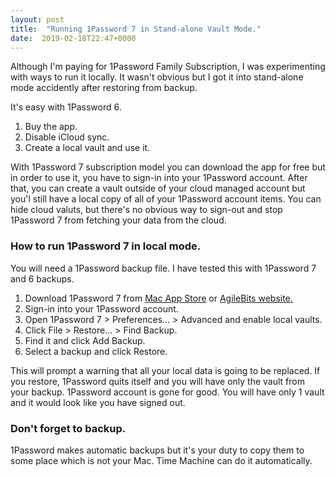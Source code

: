 ```yaml
---
layout: post
title:  "Running 1Password 7 in Stand-alone Vault Mode."
date:  2019-02-18T22:47+0000
---
```


Although I'm paying for 1Password Family Subscription, I was experimenting with ways to run it locally. It wasn't obvious but I got it into stand-alone mode  accidently after restoring from backup.

It's easy with 1Password 6.

1. Buy the app.
2. Disable iCloud sync.
3. Create a local vault and use it.

With 1Password 7 subscription model you can download the app for free but in order to use it, you have to sign-in into your 1Password account. After that, you can create a vault outside of your cloud managed account but you'l still have a local copy of all of your 1Password account items. You can hide cloud valuts, but there's no obvious way to sign-out and stop 1Password 7 from fetching your data from the cloud.

### How to run 1Password 7 in local mode.

You will need a 1Password backup file. I have tested this with 1Password 7 and 6 backups.

1. Download 1Password 7 from [Mac App Store](https://itunes.apple.com/gb/app/1password-7-password-manager/id1333542190?mt=12) or [AgileBits website.](https://1password.com/downloads/mac/)
2. Sign-in into your 1Password account.
3. Open 1Password 7 > Preferences... > Advanced and enable local vaults.
4. Click File > Restore... > Find Backup.
5. Find it and click Add Backup.
6. Select a backup and click Restore.

This will prompt a warning that all your local data is going to be replaced. If you restore, 1Password quits itself and you will have only the vault from your backup. 1Password account is gone for good. You will have only 1 vault and it would look like you have signed out.

### Don't forget to backup.

1Password makes automatic backups but it's your duty to copy them to some place which is not your Mac. Time Machine can do it automatically.

